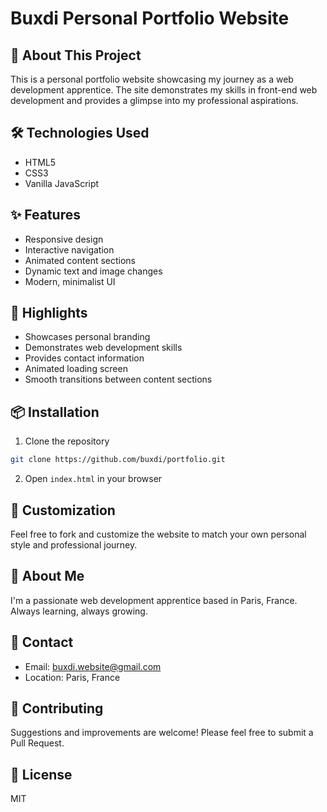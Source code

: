 # Buxdi Personal Portfolio Website

## 🚀 About This Project

This is a personal portfolio website showcasing my journey as a web development apprentice. The site demonstrates my skills in front-end web development and provides a glimpse into my professional aspirations.

## 🛠 Technologies Used

- HTML5
- CSS3
- Vanilla JavaScript

## ✨ Features

- Responsive design
- Interactive navigation
- Animated content sections
- Dynamic text and image changes
- Modern, minimalist UI

## 🌟 Highlights

- Showcases personal branding
- Demonstrates web development skills
- Provides contact information
- Animated loading screen
- Smooth transitions between content sections

## 📦 Installation

1. Clone the repository
```bash
git clone https://github.com/buxdi/portfolio.git
```

2. Open `index.html` in your browser

## 🔧 Customization

Feel free to fork and customize the website to match your own personal style and professional journey.

## 📝 About Me

I'm a passionate web development apprentice based in Paris, France. Always learning, always growing.

## 📌 Contact

- Email: buxdi.website@gmail.com
- Location: Paris, France

## 🤝 Contributing

Suggestions and improvements are welcome! Please feel free to submit a Pull Request.

## 📄 License

MIT
